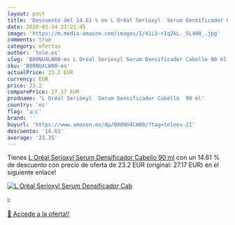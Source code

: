 ```yaml
---
layout: post
title: 'Descuento del 14.61 % en L Oréal Serioxyl  Serum Densificador Cab'
date: 2020-03-24 21:21:45
image: 'https://m.media-amazon.com/images/I/41i3-+Iq2kL._SL400_.jpg'
comments: true
category: ofertas
author: 'tole.es'
slug: 'B00NU4LW00-es L Oréal Serioxyl Serum Densificador Cabello 90 ml'
sku: 'B00NU4LW00-es'
actualPrice: 23.2 EUR
currency: EUR
price: 23.2
comparePrice: 27.17 EUR
prodname: 'L Oréal Serioxyl  Serum Densificador Cabello  90 ml'
country: 'es'
flag: '🇪🇸'
brand: ''
buyurl: 'https://www.amazon.es/dp/B00NU4LW00/?tag=tolees-21'
descuento: '14.61'
average: '23.35'
---
```


Tienes [L Oréal Serioxyl  Serum Densificador Cabello  90 ml](https://www.amazon.es/dp/B00NU4LW00/?tag=tolees-21) con un 14.61 % de descuento con precio de oferta de 23.2 EUR (original: 27.17 EUR) en el siguiente enlace!

[![L Oréal Serioxyl  Serum Densificador Cab](https://m.media-amazon.com/images/I/41i3-+Iq2kL._SL400_.jpg)](https://www.amazon.es/dp/B00NU4LW00/?tag=tolees-21)

ℹ️:


[🛒 Accede a la oferta!!](https://www.amazon.es/dp/B00NU4LW00/?tag=tolees-21)
